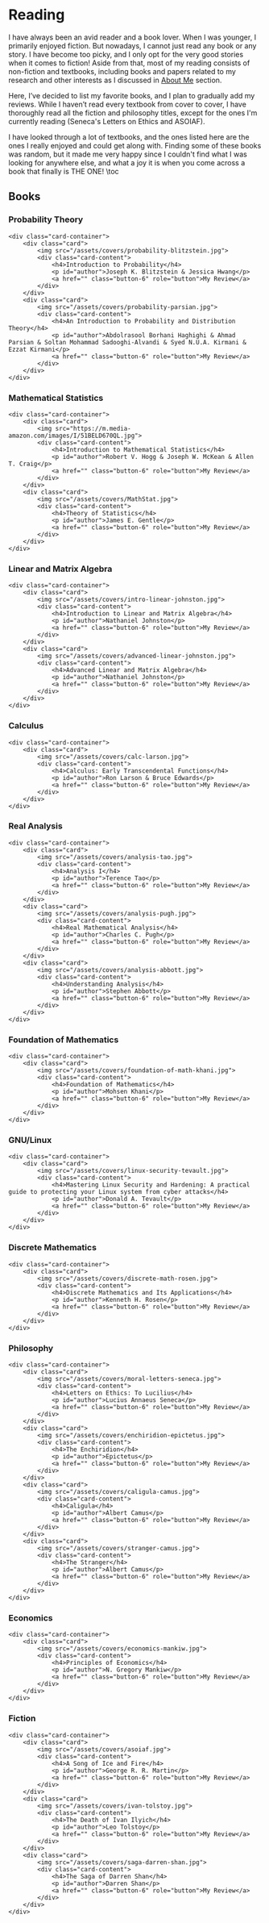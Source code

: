 # Reading

I have always been an avid reader and a book lover. When I was younger, I primarily enjoyed fiction.
But nowadays, I cannot just read any book or any story. I have become too picky,
and I only opt for the very good stories when it comes to fiction!
Aside from that, most of my reading consists of non-fiction and textbooks,
including books and papers related to my research and other interests as I discussed in [About Me](/) section.

Here, I’ve decided to list my favorite books, and I plan to gradually add my reviews.
While I haven’t read every textbook from cover to cover,
I have thoroughly read all the fiction and philosophy titles,
except for the ones I'm currently reading (Seneca's Letters on Ethics and ASOIAF).

I have looked through a lot of textbooks, and the ones listed here are the ones I really enjoyed and could get along with.
Finding some of these books was random, but it made me very happy since I couldn't find what I was looking for anywhere else, and what a joy it is when you come across a book that finally is THE ONE!
\toc

## Books

### Probability Theory
~~~
<div class="card-container">
    <div class="card">
        <img src="/assets/covers/probability-blitzstein.jpg">
        <div class="card-content">
            <h4>Introduction to Probability</h4>
            <p id="author">Joseph K. Blitzstein & Jessica Hwang</p>
            <a href="" class="button-6" role="button">My Review</a>
        </div>
    </div>
    <div class="card">
        <img src="/assets/covers/probability-parsian.jpg">
        <div class="card-content">
            <h4>An Introduction to Probability and Distribution Theory</h4>
            <p id="author">Abdolrasool Borhani Haghighi & Ahmad Parsian & Soltan Mohammad Sadooghi-Alvandi & Syed N.U.A. Kirmani & Ezzat Kirmani</p>
            <a href="" class="button-6" role="button">My Review</a>
        </div>
    </div>
</div>
~~~

### Mathematical Statistics
~~~
<div class="card-container">
    <div class="card">
        <img src="https://m.media-amazon.com/images/I/51BELD670QL.jpg">
        <div class="card-content">
            <h4>Introduction to Mathematical Statistics</h4>
            <p id="author">Robert V. Hogg & Joseph W. McKean & Allen T. Craig</p>
            <a href="" class="button-6" role="button">My Review</a>
        </div>
    </div>
    <div class="card">
        <img src="/assets/covers/MathStat.jpg">
        <div class="card-content">
            <h4>Theory of Statistics</h4>
            <p id="author">James E. Gentle</p>
            <a href="" class="button-6" role="button">My Review</a>
        </div>
    </div>
</div>
~~~

### Linear and Matrix Algebra
~~~
<div class="card-container">
    <div class="card">
        <img src="/assets/covers/intro-linear-johnston.jpg">
        <div class="card-content">
            <h4>Introduction to Linear and Matrix Algebra</h4>
            <p id="author">Nathaniel Johnston</p>
            <a href="" class="button-6" role="button">My Review</a>
        </div>
    </div>
    <div class="card">
        <img src="/assets/covers/advanced-linear-johnston.jpg">
        <div class="card-content">
            <h4>Advanced Linear and Matrix Algebra</h4>
            <p id="author">Nathaniel Johnston</p>
            <a href="" class="button-6" role="button">My Review</a>
        </div>
    </div>
</div>
~~~

### Calculus
~~~
<div class="card-container">
    <div class="card">
        <img src="/assets/covers/calc-larson.jpg">
        <div class="card-content">
            <h4>Calculus: Early Transcendental Functions</h4>
            <p id="author">Ron Larson & Bruce Edwards</p>
            <a href="" class="button-6" role="button">My Review</a>
        </div>
    </div>
</div>
~~~

### Real Analysis
~~~
<div class="card-container">
    <div class="card">
        <img src="/assets/covers/analysis-tao.jpg">
        <div class="card-content">
            <h4>Analysis I</h4>
            <p id="author">Terence Tao</p>
            <a href="" class="button-6" role="button">My Review</a>
        </div>
    </div>
    <div class="card">
        <img src="/assets/covers/analysis-pugh.jpg">
        <div class="card-content">
            <h4>Real Mathematical Analysis</h4>
            <p id="author">Charles C. Pugh</p>
            <a href="" class="button-6" role="button">My Review</a>
        </div>
    </div>
    <div class="card">
        <img src="/assets/covers/analysis-abbott.jpg">
        <div class="card-content">
            <h4>Understanding Analysis</h4>
            <p id="author">Stephen Abbott</p>
            <a href="" class="button-6" role="button">My Review</a>
        </div>
    </div>
</div>
~~~

### Foundation of Mathematics
~~~
<div class="card-container">
    <div class="card">
        <img src="/assets/covers/foundation-of-math-khani.jpg">
        <div class="card-content">
            <h4>Foundation of Mathematics</h4>
            <p id="author">Mohsen Khani</p>
            <a href="" class="button-6" role="button">My Review</a>
        </div>
    </div>
</div>
~~~

### GNU/Linux
~~~
<div class="card-container">
    <div class="card">
        <img src="/assets/covers/linux-security-tevault.jpg">
        <div class="card-content">
            <h4>Mastering Linux Security and Hardening: A practical guide to protecting your Linux system from cyber attacks</h4>
            <p id="author">Donald A. Tevault</p>
            <a href="" class="button-6" role="button">My Review</a>
        </div>
    </div>
</div>
~~~

### Discrete Mathematics
~~~
<div class="card-container">
    <div class="card">
        <img src="/assets/covers/discrete-math-rosen.jpg">
        <div class="card-content">
            <h4>Discrete Mathematics and Its Applications</h4>
            <p id="author">Kenneth H. Rosen</p>
            <a href="" class="button-6" role="button">My Review</a>
        </div>
    </div>
</div>
~~~

### Philosophy
~~~
<div class="card-container">
    <div class="card">
        <img src="/assets/covers/moral-letters-seneca.jpg">
        <div class="card-content">
            <h4>Letters on Ethics: To Lucilius</h4>
            <p id="author">Lucius Annaeus Seneca</p>
            <a href="" class="button-6" role="button">My Review</a>
        </div>
    </div>
    <div class="card">
        <img src="/assets/covers/enchiridion-epictetus.jpg">
        <div class="card-content">
            <h4>The Enchiridion</h4>
            <p id="author">Epictetus</p>
            <a href="" class="button-6" role="button">My Review</a>
        </div>
    </div>
    <div class="card">
        <img src="/assets/covers/caligula-camus.jpg">
        <div class="card-content">
            <h4>Caligula</h4>
            <p id="author">Albert Camus</p>
            <a href="" class="button-6" role="button">My Review</a>
        </div>
    </div>
    <div class="card">
        <img src="/assets/covers/stranger-camus.jpg">
        <div class="card-content">
            <h4>The Stranger</h4>
            <p id="author">Albert Camus</p>
            <a href="" class="button-6" role="button">My Review</a>
        </div>
    </div>
</div>
~~~

### Economics
~~~
<div class="card-container">
    <div class="card">
        <img src="/assets/covers/economics-mankiw.jpg">
        <div class="card-content">
            <h4>Principles of Economics</h4>
            <p id="author">N. Gregory Mankiw</p>
            <a href="" class="button-6" role="button">My Review</a>
        </div>
    </div>
</div>
~~~

### Fiction
~~~
<div class="card-container">
    <div class="card">
        <img src="/assets/covers/asoiaf.jpg">
        <div class="card-content">
            <h4>A Song of Ice and Fire</h4>
            <p id="author">George R. R. Martin</p>
            <a href="" class="button-6" role="button">My Review</a>
        </div>
    </div>
    <div class="card">
        <img src="/assets/covers/ivan-tolstoy.jpg">
        <div class="card-content">
            <h4>The Death of Ivan Ilyich</h4>
            <p id="author">Leo Tolstoy</p>
            <a href="" class="button-6" role="button">My Review</a>
        </div>
    </div>
    <div class="card">
        <img src="/assets/covers/saga-darren-shan.jpg">
        <div class="card-content">
            <h4>The Saga of Darren Shan</h4>
            <p id="author">Darren Shan</p>
            <a href="" class="button-6" role="button">My Review</a>
        </div>
    </div>
</div>
~~~